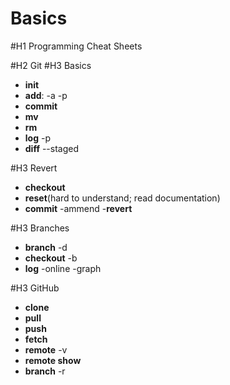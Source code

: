 # Basics
#H1 Programming Cheat Sheets

#H2 Git
#H3 Basics
- **init**
- **add**: -a -p
- **commit**
- **mv**
- **rm**
- **log** -p
- **diff** --staged

#H3 Revert

- **checkout**
- **reset**(hard to understand; read documentation)
- **commit** -ammend
-**revert**

#H3 Branches

- **branch** -d <name>
- **checkout** -b <branch>
- **log** -online -graph

#H3 GitHub
  
- **clone**
- **pull**
- **push**
- **fetch**
- **remote** -v
- **remote show**
- **branch** -r
